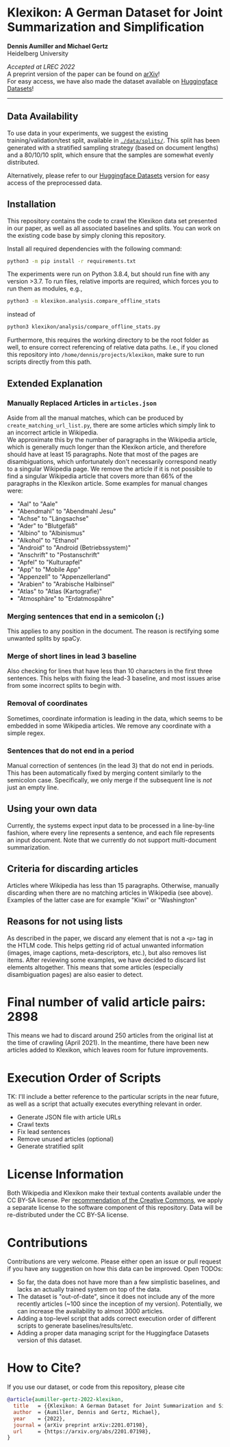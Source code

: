 # Klexikon: A German Dataset for Joint Summarization and Simplification
**Dennis Aumiller and Michael Gertz**  
Heidelberg University  

*Accepted at LREC 2022*  
A preprint version of the paper can be found on [arXiv](https://arxiv.org/abs/2201.07198)!  
For easy access, we have also made the dataset available on [Huggingface Datasets](https://huggingface.co/datasets/dennlinger/klexikon)!

-------------------------------------------------------------------------------------------
## Data Availability
To use data in your experiments, we suggest the existing training/validation/test split, available in [`./data/splits/`](./data/splits).
This split has been generated with a stratified sampling strategy (based on document lengths) and a 80/10/10 split, which ensure that the samples are somewhat evenly distributed.

Alternatively, please refer to our [Huggingface Datasets](https://huggingface.co/datasets/dennlinger/klexikon) version for easy access of the preprocessed data.


## Installation

This repository contains the code to crawl the Klexikon data set presented in our paper,
as well as all associated baselines and splits.
You can work on the existing code base by simply cloning this repository.

Install all required dependencies with the following command:
```bash
python3 -m pip install -r requirements.txt
```
The experiments were run on Python 3.8.4, but should run fine with any version >3.7.
To run files, relative imports are required, which forces you to run them as modules, e.g.,

```bash
python3 -m klexikon.analysis.compare_offline_stats
```
instead of
```bash
python3 klexikon/analysis/compare_offline_stats.py
```
Furthermore, this requires the working directory to be the root folder as well,
to ensure correct referencing of relative data paths.
I.e., if you cloned this repository into `/home/dennis/projects/klexikon`,
make sure to run scripts directly from this path.

## Extended Explanation
### Manually Replaced Articles in `articles.json`
Aside from all the manual matches, which can be produced by `create_matching_url_list.py`,
there are some articles which simply link to an incorrect article in Wikipedia.  
We approximate this by the number of paragraphs in the Wikipedia article, 
which is generally much longer than the Klexikon article, and therefore should have at least 15 paragraphs.
Note that most of the pages are disambiguations, which unfortunately don't necessarily
correspond neatly to a singular Wikipedia page. We remove the article if it is not possible to find a singular Wikipedia article
that covers more than 66% of the paragraphs in the Klexikon article.
Some examples for manual changes were:

* "Aal" to "Aale"
* "Abendmahl" to "Abendmahl Jesu"
* "Achse" to "Längsachse"
* "Ader" to "Blutgefäß"
* "Albino" to "Albinismus"
* "Alkohol" to "Ethanol"
* "Android" to "Android (Betriebssystem)"
* "Anschrift" to "Postanschrift"
* "Apfel" to "Kulturapfel"
* "App" to "Mobile App"
* "Appenzell" to "Appenzellerland"
* "Arabien" to "Arabische Halbinsel"
* "Atlas" to "Atlas (Kartografie)"
* "Atmosphäre" to "Erdatmospähre"


### Merging sentences that end in a semicolon (`;`)
This applies to any position in the document. The reason is rectifying some unwanted splits by spaCy.

### Merge of short lines in lead 3 baseline
Also checking for lines that have less than 10 characters in the first three sentences.
This helps with fixing the lead-3 baseline, and most issues arise from some incorrect splits to begin with.

### Removal of coordinates
Sometimes, coordinate information is leading in the data, which seems to be embedded in some Wikipedia articles.
We remove any coordinate with a simple regex.

### Sentences that do not end in a period
Manual correction of sentences (in the lead 3) that do not end in periods.
This has been automatically fixed by merging content similarly to the semicolon case.
Specifically, we only merge if the subsequent line is *not* just an empty line.

## Using your own data
Currently, the systems expect input data to be processed in a line-by-line fashion,
where every line represents a sentence, and each file represents an input document.
Note that we currently do not support multi-document summarization.

## Criteria for discarding articles
Articles where Wikipedia has less than 15 paragraphs.
Otherwise, manually discarding when there are no matching articles in Wikipedia (see above).
Examples of the latter case are for example "Kiwi" or "Washington"

## Reasons for not using lists
As described in the paper, we discard any element that is not a `<p>` tag in the HTLM code.
This helps getting rid of actual unwanted information (images, image captions, meta-descriptors, etc.),
but also removes list items. After reviewing some examples, we have decided to discard list elements altogether.
This means that some articles (especially disambiguation pages) are also easier to detect.

# Final number of valid article pairs: 2898
This means we had to discard around 250 articles from the original list at the time of crawling (April 2021).
In the meantime, there have been new articles added to Klexikon, which leaves room for future improvements.

# Execution Order of Scripts
TK: I'll include a better reference to the particular scripts in the near future, as well as a script that actually executes everything relevant in order.

* Generate JSON file with article URLs
* Crawl texts
* Fix lead sentences
* Remove unused articles (optional)
* Generate stratified split

# License Information
Both Wikipedia and Klexikon make their textual contents available under the CC BY-SA license.
Per [recommendation of the Creative Commons](https://creativecommons.org/faq/#can-i-apply-a-creative-commons-license-to-software), we apply a separate license to the software component of this repository.
Data will be re-distributed under the CC BY-SA license.

# Contributions
Contributions are very welcome. Please either open an issue or pull request if you have any suggestion on how this data can be improved.
Open TODOs:

* So far, the data does not have more than a few simplistic baselines, and lacks an actually trained system on top of the data.
* The dataset is "out-of-date", since it does not include any of the more recently articles (~100 since the inception of my version). Potentially, we can increase the availability to almost 3000 articles.
* Adding a top-level script that adds correct execution order of different scripts to generate baselines/results/etc.
* Adding a proper data managing script for the Huggingface Datasets version of this dataset.

# How to Cite?
If you use our dataset, or code from this repository, please cite
```bibtex
@article{aumiller-gertz-2022-klexikon,  
  title   = {{Klexikon: A German Dataset for Joint Summarization and Simplification}},  
  author  = {Aumiller, Dennis and Gertz, Michael},  
  year    = {2022},  
  journal = {arXiv preprint arXiv:2201.07198},  
  url     = {https://arxiv.org/abs/2201.07198},  
}
```
